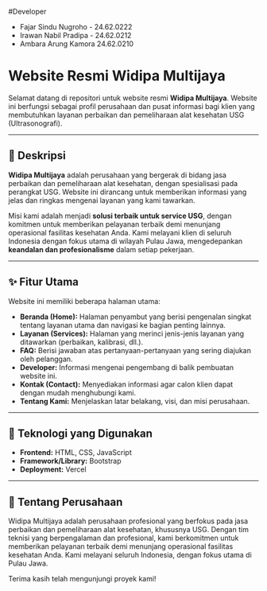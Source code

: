 #Developer
* Fajar Sindu Nugroho - 24.62.0222
* Irawan Nabil Pradipa - 24.62.0212
* Ambara Arung Kamora 24.62.0210

# Website Resmi Widipa Multijaya

Selamat datang di repositori untuk website resmi **Widipa Multijaya**. Website ini berfungsi sebagai profil perusahaan dan pusat informasi bagi klien yang membutuhkan layanan perbaikan dan pemeliharaan alat kesehatan USG (Ultrasonografi).



---

## 📖 Deskripsi

**Widipa Multijaya** adalah perusahaan yang bergerak di bidang jasa perbaikan dan pemeliharaan alat kesehatan, dengan spesialisasi pada perangkat USG. Website ini dirancang untuk memberikan informasi yang jelas dan ringkas mengenai layanan yang kami tawarkan.

Misi kami adalah menjadi **solusi terbaik untuk service USG**, dengan komitmen untuk memberikan pelayanan terbaik demi menunjang operasional fasilitas kesehatan Anda. Kami melayani klien di seluruh Indonesia dengan fokus utama di wilayah Pulau Jawa, mengedepankan **keandalan dan profesionalisme** dalam setiap pekerjaan.

---

## ✨ Fitur Utama

Website ini memiliki beberapa halaman utama:

* **Beranda (Home):** Halaman penyambut yang berisi pengenalan singkat tentang layanan utama dan navigasi ke bagian penting lainnya.
* **Layanan (Services):** Halaman yang merinci jenis-jenis layanan yang ditawarkan (perbaikan, kalibrasi, dll.).
* **FAQ:** Berisi jawaban atas pertanyaan-pertanyaan yang sering diajukan oleh pelanggan.
* **Developer:** Informasi mengenai pengembang di balik pembuatan website ini.
* **Kontak (Contact):** Menyediakan informasi agar calon klien dapat dengan mudah menghubungi kami.
* **Tentang Kami:** Menjelaskan latar belakang, visi, dan misi perusahaan.

---

## 🚀 Teknologi yang Digunakan

* **Frontend:** HTML, CSS, JavaScript
* **Framework/Library:** Bootstrap 
* **Deployment:** Vercel

---

## 🏢 Tentang Perusahaan

Widipa Multijaya adalah perusahaan profesional yang berfokus pada jasa perbaikan dan pemeliharaan alat kesehatan, khususnya USG. Dengan tim teknisi yang berpengalaman dan profesional, kami berkomitmen untuk memberikan pelayanan terbaik demi menunjang operasional fasilitas kesehatan Anda. Kami melayani seluruh Indonesia, dengan fokus utama di Pulau Jawa.

Terima kasih telah mengunjungi proyek kami!
